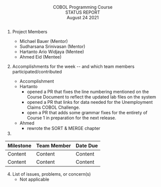 <p align=center> COBOL Programming Course <br>
  STATUS REPORT <br>
  August 24 2021

##

1. Project Members
    * Michael Bauer (Mentor)
    * Sudharsana Srinivasan (Mentor)
    * Hartanto Ario Widjaya (Mentee)
    * Ahmed Eid (Mentee)

2. Accomplishments for the week -- and which team members participated/contributed
    * Accomplishment
    - Hartanto
        - opened a PR that fixes the line numbering mentioned on the Course Document to reflect the updated lab files on the system
        - opened a PR that links for data needed for the Unemployment Claims COBOL Challenge.
        - open a PR that adds some grammar fixes for the entirety of Course 1 in preparation for the next release.
    - Ahmed
        - rewrote the SORT & MERGE chapter


3.
Milestone | Team Member | Date Due
| :--- | :--- | :---
Content   | Content  | Content
Content   | Content  | Content

4. List of issues, problems, or concern(s)
    * Not applicable
